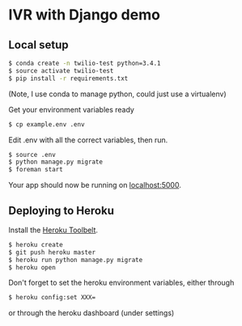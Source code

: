 # IVR with Django demo

## Local setup

```sh
$ conda create -n twilio-test python=3.4.1 
$ source activate twilio-test
$ pip install -r requirements.txt
```
(Note, I use conda to manage python, could just use a virtualenv)

Get your environment variables ready
```sh
$ cp example.env .env
```
Edit .env with all the correct variables, then run.

```sh
$ source .env
$ python manage.py migrate
$ foreman start
```
Your app should now be running on [localhost:5000](http://localhost:5000/).

## Deploying to Heroku

Install the [Heroku Toolbelt](https://toolbelt.heroku.com/).


```sh
$ heroku create
$ git push heroku master
$ heroku run python manage.py migrate
$ heroku open
```

Don't forget to set the heroku environment variables, either through
```sh
$ heroku config:set XXX=
```
or through the heroku dashboard (under settings)
